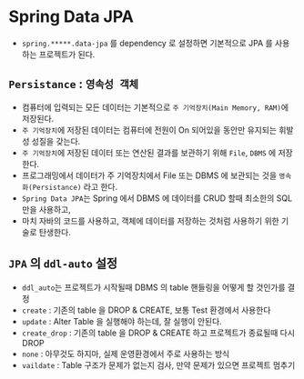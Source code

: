 # Spring Data JPA
- `spring.*****.data-jpa` 를 dependency 로 설정하면 기본적으로 JPA 를 사용하는 프로젝트가 된다.

## `Persistance` : `영속성 객체`
- 컴퓨터에 입력되는 모든 데이터는 기본적으로 `주 기억장치(Main Memory, RAM)`에 저장된다.
- `주 기억장치`에 저장된 데이터는 컴퓨터에 전원이 On 되어있을 동안만 유지되는 휘발성 성질을 갖는다.
- `주 기억장치`에 저장된 데이터 또는 연산된 결과를 보관하기 위해 `File`, `DBMS` 에 저장한다.
- 프로그래밍에서 데이터가 주 기억장치에서 File 또는 DBMS 에 보관되는 것을 `영속화(Persistance)` 라고 한다.
- `Spring Data JPA`는 Spring 에서 DBMS 에 데이터를 CRUD 할때 최소한의 SQL 만을 사용하고,
-  마치 자바의 코드를 사용하고, 객체에 데이터를 저장하는 것처럼 사용하기 위한 기술로 탄생한다.

## `JPA` 의 `ddl-auto` 설정
- `ddl_auto`는 프로젝트가 시작될때 DBMS 의 table 핸들링을 어떻게 할 것인가를 결정
- `create` : 기존의 table 을 DROP & CREATE, 보통 Test 환경에서 사용한다
- `update` : Alter Table 을 실행해야 하는데, 잘 실행이 안된다.
- `create_drop` : 기존의 table 을 DROP & CREATE 하고 프로젝트가 종료될때 다시 DROP
- `none` : 아무것도 하지마, 실제 운영환경에서 주로 사용하는 방식
- `vaildate` : Table 구조가 문제가 없는지 검사, 만약 문제가 있으면 프로젝트 멈추기
